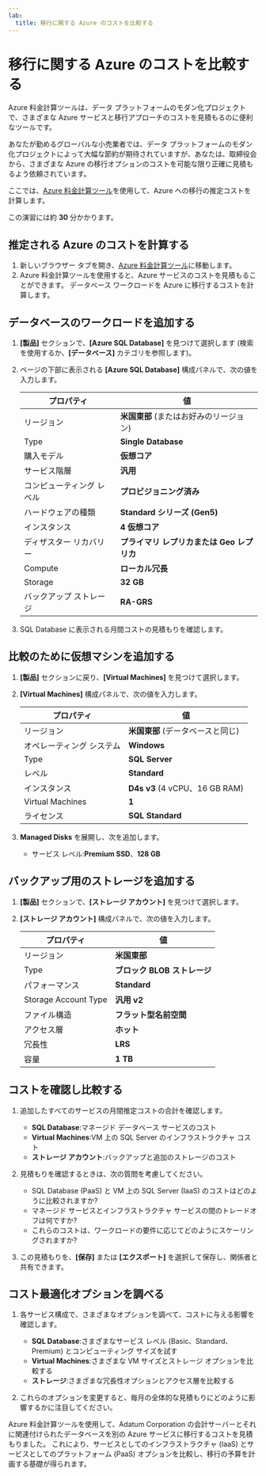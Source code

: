 ```yaml
---
lab:
  title: 移行に関する Azure のコストを比較する
---
```


# 移行に関する Azure のコストを比較する

Azure 料金計算ツールは、データ プラットフォームのモダン化プロジェクトで、さまざまな Azure サービスと移行アプローチのコストを見積もるのに便利なツールです。

あなたが勤めるグローバルな小売業者では、データ プラットフォームのモダン化プロジェクトによって大幅な節約が期待されていますが、あなたは、取締役会から、さまざまな Azure の移行オプションのコストを可能な限り正確に見積もるよう依頼されています。

ここでは、[Azure 料金計算ツール](https://azure.microsoft.com/en-us/pricing/calculator/)を使用して、Azure への移行の推定コストを計算します。

この演習には約 **30** 分かかります。

## 推定される Azure のコストを計算する

1. 新しいブラウザー タブを開き、[Azure 料金計算ツール](https://azure.microsoft.com/en-us/pricing/calculator/)に移動します。
1. Azure 料金計算ツールを使用すると、Azure サービスのコストを見積もることができます。 データベース ワークロードを Azure に移行するコストを計算します。

## データベースのワークロードを追加する

1. **[製品]** セクションで、**[Azure SQL Database]** を見つけて選択します (検索を使用するか、**[データベース]** カテゴリを参照します)。
1. ページの下部に表示される **[Azure SQL Database]** 構成パネルで、次の値を入力します。

    | プロパティ | 値 |
    | --- | --- |
    | リージョン | **米国東部** (またはお好みのリージョン) |
    | Type | **Single Database** |
    | 購入モデル | **仮想コア** |
    | サービス階層 | **汎用** |
    | コンピューティング レベル | **プロビジョニング済み** |
    | ハードウェアの種類 | **Standard シリーズ (Gen5)** |
    | インスタンス | **4 仮想コア** |
    | ディザスター リカバリー | **プライマリ レプリカまたは Geo レプリカ** |
    | Compute | **ローカル冗長** |
    | Storage | **32 GB** |
    | バックアップ ストレージ | **RA-GRS** |

1. SQL Database に表示される月間コストの見積もりを確認します。

## 比較のために仮想マシンを追加する

1. **[製品]** セクションに戻り、**[Virtual Machines]** を見つけて選択します。
1. **[Virtual Machines]** 構成パネルで、次の値を入力します。

    | プロパティ | 値 |
    | --- | --- |
    | リージョン | **米国東部** (データベースと同じ) |
    | オペレーティング システム | **Windows** |
    | Type | **SQL Server** |
    | レベル | **Standard** |
    | インスタンス | **D4s v3** (4 vCPU、16 GB RAM) |
    | Virtual Machines | **1** |
    | ライセンス | **SQL Standard** |

1. **Managed Disks** を展開し、次を追加します。
   - サービス レベル:**Premium SSD**、**128 GB**

## バックアップ用のストレージを追加する

1. **[製品]** セクションで、**[ストレージ アカウント]** を見つけて選択します。
1. **[ストレージ アカウント]** 構成パネルで、次の値を入力します。

    | プロパティ | 値 |
    | --- | --- |
    | リージョン | **米国東部** |
    | Type | **ブロック BLOB ストレージ** |
    | パフォーマンス | **Standard** |
    | Storage Account Type | **汎用 v2** |
    | ファイル構造 | **フラット型名前空間** |
    | アクセス層 | **ホット** |
    | 冗長性 | **LRS** |
    | 容量 | **1 TB** |

## コストを確認し比較する

1. 追加したすべてのサービスの月間推定コストの合計を確認します。
   - **SQL Database**:マネージド データベース サービスのコスト
   - **Virtual Machines**:VM 上の SQL Server のインフラストラクチャ コスト
   - **ストレージ アカウント**:バックアップと追加のストレージのコスト

1. 見積もりを確認するときは、次の質問を考慮してください。
   - SQL Database (PaaS) と VM 上の SQL Server (IaaS) のコストはどのように比較されますか?
   - マネージド サービスとインフラストラクチャ サービスの間のトレードオフは何ですか?
   - これらのコストは、ワークロードの要件に応じてどのようにスケーリングされますか?

1. この見積もりを、**[保存]** または **[エクスポート]** を選択して保存し、関係者と共有できます。

## コスト最適化オプションを調べる

1. 各サービス構成で、さまざまなオプションを調べて、コストに与える影響を確認します。
   - **SQL Database**:さまざまなサービス レベル (Basic、Standard、Premium) とコンピューティング サイズを試す
   - **Virtual Machines**:さまざまな VM サイズとストレージ オプションを比較する
   - **ストレージ**:さまざまな冗長性オプションとアクセス層を比較する

1. これらのオプションを変更すると、毎月の全体的な見積もりにどのように影響するかに注目してください。

Azure 料金計算ツールを使用して、Adatum Corporation の会計サーバーとそれに関連付けられたデータベースを別の Azure サービスに移行するコストを見積もりました。 これにより、サービスとしてのインフラストラクチャ (IaaS) とサービスとしてのプラットフォーム (PaaS) オプションを比較し、移行の予算を計画する基礎が得られます。

